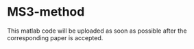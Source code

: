 # MS3-method
This matlab code will be uploaded as soon as possible after the corresponding paper is accepted.

